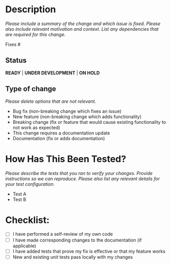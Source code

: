 # Description

_Please include a summary of the change and which issue is fixed. Please also include relevant motivation and context. List any dependencies that are required for this change._

Fixes #<issue>


## Status
**READY** | **UNDER DEVELOPMENT** | **ON HOLD**


## Type of change

_Please delete options that are not relevant._

- Bug fix (non-breaking change which fixes an issue)
- New feature (non-breaking change which adds functionality)
- Breaking change (fix or feature that would cause existing functionality to not work as expected)
- This change requires a documentation update
- Documentation (fix or adds documentation)


# How Has This Been Tested?

_Please describe the tests that you ran to verify your changes. Provide instructions so we can reproduce. Please also list any relevant details for your test configuration._

- Test A
- Test B


# Checklist:

- [ ] I have performed a self-review of my own code
- [ ] I have made corresponding changes to the documentation (if applicable)
- [ ] I have added tests that prove my fix is effective or that my feature works
- [ ] New and existing unit tests pass locally with my changes
